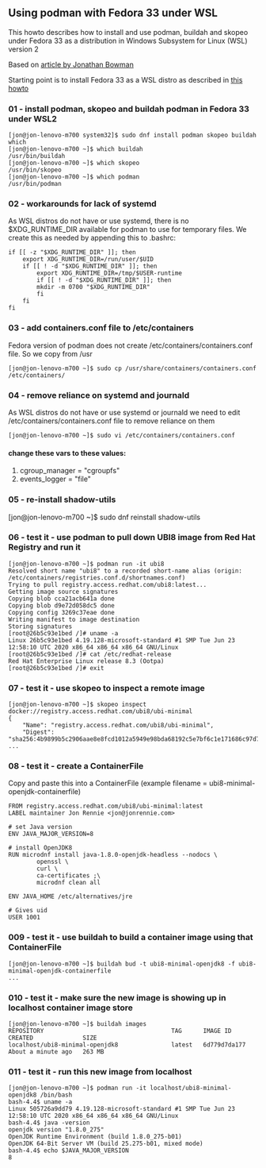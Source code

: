 ## Using podman with Fedora 33 under WSL 

This howto describes how to install and use podman, buildah and skopeo under Fedora 33 as a distribution in Windows Subsystem for Linux (WSL) version 2

Based on [article by Jonathan Bowman](https://dev.to/bowmanjd/using-podman-on-windows-subsystem-for-linux-wsl-58ji)

Starting point is to install Fedora 33 as a WSL distro as described in [this howto](https://github.com/jon-rennie/howtos/blob/main/Install%20Fedora%2033%20for%20WSL%202.md)


### 01 - install podman, skopeo and buildah podman in Fedora 33 under WSL2
    [jon@jon-lenovo-m700 system32]$ sudo dnf install podman skopeo buildah which
    [jon@jon-lenovo-m700 ~]$ which buildah
    /usr/bin/buildah
    [jon@jon-lenovo-m700 ~]$ which skopeo
    /usr/bin/skopeo
    [jon@jon-lenovo-m700 ~]$ which podman
    /usr/bin/podman

### 02 - workarounds for lack of systemd
As WSL distros do not have or use systemd, there is no $XDG_RUNTIME_DIR available for podman to use for temporary files. We create this as needed by appending this to .bashrc:

    if [[ -z "$XDG_RUNTIME_DIR" ]]; then
        export XDG_RUNTIME_DIR=/run/user/$UID
        if [[ ! -d "$XDG_RUNTIME_DIR" ]]; then
            export XDG_RUNTIME_DIR=/tmp/$USER-runtime
            if [[ ! -d "$XDG_RUNTIME_DIR" ]]; then
            mkdir -m 0700 "$XDG_RUNTIME_DIR"
            fi
        fi
    fi

### 03 - add containers.conf file to /etc/containers 
Fedora version of podman does not create /etc/containers/containers.conf file. So we copy from /usr

    [jon@jon-lenovo-m700 ~]$ sudo cp /usr/share/containers/containers.conf /etc/containers/

### 04 - remove reliance on systemd and journald
As WSL distros do not have or use systemd or journald we need to edit /etc/containers/containers.conf file to remove reliance on them

    [jon@jon-lenovo-m700 ~]$ sudo vi /etc/containers/containers.conf
#### change these vars to these values:
1. cgroup_manager = "cgroupfs"
2. events_logger = "file"

### 05 - re-install shadow-utils
[jon@jon-lenovo-m700 ~]$ sudo dnf reinstall shadow-utils

### 06 - test it - use podman to pull down UBI8 image from Red Hat Registry and run it
    [jon@jon-lenovo-m700 ~]$ podman run -it ubi8
    Resolved short name "ubi8" to a recorded short-name alias (origin: /etc/containers/registries.conf.d/shortnames.conf)
    Trying to pull registry.access.redhat.com/ubi8:latest...
    Getting image source signatures
    Copying blob cca21acb641a done
    Copying blob d9e72d058dc5 done
    Copying config 3269c37eae done
    Writing manifest to image destination
    Storing signatures
    [root@26b5c93e1bed /]# uname -a
    Linux 26b5c93e1bed 4.19.128-microsoft-standard #1 SMP Tue Jun 23 12:58:10 UTC 2020 x86_64 x86_64 x86_64 GNU/Linux
    [root@26b5c93e1bed /]# cat /etc/redhat-release
    Red Hat Enterprise Linux release 8.3 (Ootpa)
    [root@26b5c93e1bed /]# exit

### 07 - test it - use skopeo to inspect a remote image 
    [jon@jon-lenovo-m700 ~]$ skopeo inspect docker://registry.access.redhat.com/ubi8/ubi-minimal
    {
        "Name": "registry.access.redhat.com/ubi8/ubi-minimal",
        "Digest": "sha256:4b9899b5c2906aae8e8fcd1012a5949e98bda68192c5e7bf6c1e171686c97d7a",
    ...

### 08 - test it - create a ContainerFile
Copy and paste this into a ContainerFile (example filename = ubi8-minimal-openjdk-containerfile)

    FROM registry.access.redhat.com/ubi8/ubi-minimal:latest
    LABEL maintainer Jon Rennie <jon@jonrennie.com>

    # set Java version
    ENV JAVA_MAJOR_VERSION=8

    # install OpenJDK8
    RUN microdnf install java-1.8.0-openjdk-headless --nodocs \
            openssl \
            curl \
            ca-certificates ;\
            microdnf clean all

    ENV JAVA_HOME /etc/alternatives/jre

    # Gives uid
    USER 1001

### 009 - test it - use buildah to build a container image using that ContainerFile
    [jon@jon-lenovo-m700 ~]$ buildah bud -t ubi8-minimal-openjdk8 -f ubi8-minimal-openjdk-containerfile
    ...

### 010 - test it - make sure the new image is showing up in localhost container image store
    [jon@jon-lenovo-m700 ~]$ buildah images
    REPOSITORY                                    TAG      IMAGE ID       CREATED              SIZE
    localhost/ubi8-minimal-openjdk8               latest   6d779d7da177   About a minute ago   263 MB

### 011 - test it - run this new image from localhost

    [jon@jon-lenovo-m700 ~]$ podman run -it localhost/ubi8-minimal-openjdk8 /bin/bash
    bash-4.4$ uname -a
    Linux 505726a9dd79 4.19.128-microsoft-standard #1 SMP Tue Jun 23 12:58:10 UTC 2020 x86_64 x86_64 x86_64 GNU/Linux
    bash-4.4$ java -version
    openjdk version "1.8.0_275"
    OpenJDK Runtime Environment (build 1.8.0_275-b01)
    OpenJDK 64-Bit Server VM (build 25.275-b01, mixed mode)
    bash-4.4$ echo $JAVA_MAJOR_VERSION
    8
    
